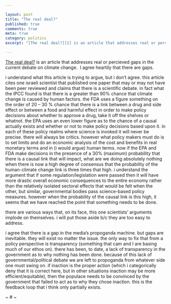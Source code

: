 ```yaml
---

layout: post
title: "The real deal?"
published: true
comments: true
meta: true
category: politics
excerpt: "[The real deal?][1] is an article that addresses real or percieved gaps in the current debate on climate change.  I agree heartily that there are gaps. "

---
```


[The real deal?][1] is an article that addresses real or percieved gaps in the current debate on climate change.  I agree heartily that there are gaps.  

 [1]: http://www.canada.com/nationalpost/story.html?id=156df7e6-d490-41c9-8b1f-106fef8763c6&k=44510 "The real deal?"

 
i understand what this article is trying to argue, but i don’t agree. this article cites one israeli scientist that published one paper that may or may not have been peer reviewed and claims that there is a scientific debate. in fact what the IPCC found is that there is a greater than 90% chance that climate change is caused by human factors. the FDA uses a figure something on the order of 20 – 30 % chance that there is a link between a drug and side effect or between a food and harmful effect in order to make policy decisions about whether to approve a drug, take it off the shelves or whatnot. the EPA uses an even lower figure as to the chance of a causal actually exists and whether or not to make policy decisions based upon it. in each of these policy realms where science is invoked it will never be precise. there will always be critics. however what policy makers must do is to set limits and do an economic analysis of the cost and benefits in real monetary terms and in (i would argue) human terms. now if the EPA and FDA make decisions in the presence of a 30% (maximum) probability that there is a causal link that will impact, what are we doing absolutely nothing when there is now a high degree of consensus that the probability of the human-climate change link is three times that high. i understand the argument that if some regulation/legislation were passed then it will have more drastic overall economic consequences to the entire economy rather than the relatively isolated sectoral effects that would be felt when the other, but similar, governmental bodies pass science-based policy measures. however when the probability of the causal link is this high, it seems that we have reached the point that something needs to be done. 

there are various ways that, on its face, this one scientists’ arguments implode on themselves. i will put those aside b/c they are too easy to address. 

i agree that there is a gap in the media’s propoganda machine. but gaps are inevitable. they will exist no matter the issue. the only way to fix that from a policy perspective is transparency (something that cam and I are basing much of our ethos on). there has been, to date, a lack of transparency in the government as to why nothing has been done. because of this lack of governmental/political debate we are left to propoganda from whatever side one must swing on. if inaction is the proper action (which i categorically deny that it is correct here, but in other situations inaction may be more efficient/equitable), then the populace needs to be convinced by the government that failed to act as to why they chose inaction. this is the feedback loop that i think only partially exists.

~ # ~